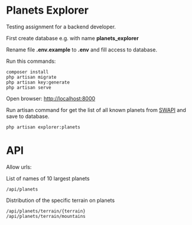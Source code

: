 # Planets Explorer

Testing assignment for a backend developer.

First create database e.g. with name **planets_explorer**

Rename file **.env.example** to **.env** and fill access to database.

Run this commands:

	composer install  
	php artisan migrate  
	php artisan key:generate  
	php artisan serve  

Open browser:  [http://localhost:8000](http://localhost:8000)

Run artisan command for get the list of all known planets from [SWAPI](https://swapi.py4e.com) and save to database.

	php artisan explorer:planets


# API

Allow urls:

List of names of 10 largest planets

    /api/planets

Distribution of the specific terrain on planets

    /api/planets/terrain/{terrain}
    /api/planets/terrain/mountains
